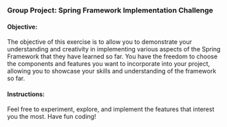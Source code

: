 ### Group Project: Spring Framework Implementation Challenge

#### Objective:
The objective of this exercise is to allow you to demonstrate your understanding and creativity in implementing various aspects of the Spring Framework that they have learned so far.
You have the freedom to choose the components and features you want to incorporate into your project, allowing you to showcase your skills and understanding of the framework so far.

#### Instructions:
Feel free to experiment, explore, and implement the features that interest you the most. Have fun coding!
